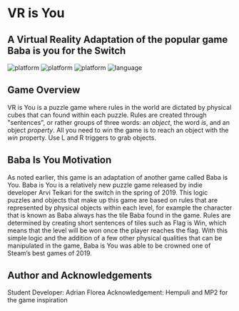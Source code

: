 # VR is You
## A Virtual Reality Adaptation of the popular game Baba is you for the Switch


<p align="left">
	<img src="https://img.shields.io/badge/platform-Unity-blueviolet?style=for-the-badge"
			 alt="platform">
  <img src="https://img.shields.io/badge/OS-Windows-0078d7?style=for-the-badge"
			 alt="platform">
  <img src="https://img.shields.io/badge/OS-Mac-red?style=for-the-badge"
			 alt="platform">
	<img src="https://img.shields.io/badge/language-Csharp-brightgreen?style=for-the-badge"
			 alt="language">
</p>



## Game Overview

VR is You is a puzzle game where rules in the world are dictated by physical cubes that can found within each puzzle. Rules are created through "sentences", or rather groups of three words: an *object*, the word *is*, and an object *property*. All you need to win the game is to reach an object with the *win* property. Use L and R triggers to grab objects. 

## Baba Is You Motivation

As noted earlier, this game is an adaptation of another game called Baba is You. Baba is You is a relatively new puzzle game released by indie developer Arvi Teikari for the switch in the spring of 2019. This logic puzzles and objects that make up this game are based on rules that are represented by physical objects within each level, for example the character that is known as Baba always has the tile Baba found in the game. Rules are determined by creating short sentences of tiles such as Flag is Win, which means that the level will be won once the player reaches the flag. With this simple logic and the addition of a few other physical qualities that can be manipulated in the game, Baba is You was able to be crowned one of Steam’s best games of 2019. 

## Author and Acknowledgements

Student Developer: Adrian Florea
Acknowledgement: Hempuli and MP2 for the game inspiration
